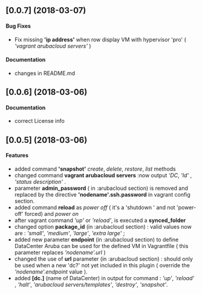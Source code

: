 <a name="0.0.7"></a>
## [0.0.7] (2018-03-07)

#### Bug Fixes

 * Fix missing **'ip address'** when row display VM with hypervisor 'pro'  (  *'vagrant arubacloud servers'* ) 

#### Documentation

 * changes in README.md 


<a name="0.0.6"></a>
## [0.0.6] (2018-03-06)

#### Documentation

 * correct License info 


<a name="0.0.5"></a>
## [0.0.5] (2018-03-06)

#### Features

 * added command **'snapshot'**  *create*, *delete*, *restore*, *list*  methods
 * changed command  **vagrant arubacloud servers**  :now output *'DC*, *'Id'* , *'status description'* .
 * parameter  **admin_password** ( in :arubacloud section) is removed and replaced by the directive **'nodename'.ssh.password** in vagrant config section.    
 * added command **reload**   as  *power off* ( it's a 'shutdown ' and not 'power-off' forced)  and *power on*    
 * after vagrant command *'up'* or *'reload'*, is executed a **synced_folder**
 * changed option **package_id** (in :arubacloud section) : valid values now are : *'small'*, *'medium'*, *'large'*, *'extra large'* ;
 * added new parameter  **endpoint**  (in :arubacloud section)  to define DataCenter Aruba can be used for the defined VM in Vagrantfile (
this parameter replaces *'nodename'.url* )
 * changed the use of **url** parameter  (in :arubacloud section) : should only be used when a new 'dc?' not yet included in this plugin ( override the *'nodename'.endpoint* value ).       
 * added **[dc.]** (name of DataCenter) in output for command : *'up'*, *'reload'* , *'halt'*, *'arubacloud servers/templates'*, *'destroy'*, *'snapshot'*.

